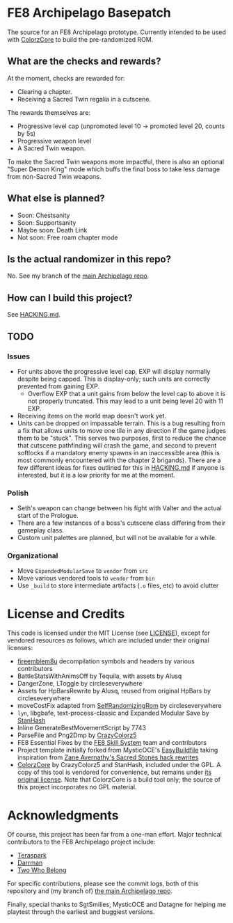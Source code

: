 # FE8 Archipelago Basepatch

The source for an FE8 Archipelago prototype. Currently intended to be used with
[ColorzCore](https://github.com/FireEmblemUniverse/ColorzCore)
to build the pre-randomized ROM.

## What are the checks and rewards?

At the moment, checks are rewarded for:

- Clearing a chapter.
- Receiving a Sacred Twin regalia in a cutscene.

The rewards themselves are:

- Progressive level cap (unpromoted level 10 -> promoted level 20, counts by 5s)
- Progressive weapon level
- A Sacred Twin weapon.

To make the Sacred Twin weapons more impactful, there is also an optional
"Super Demon King" mode which buffs the final boss to take less damage from
non-Sacred Twin weapons.

## What else is planned?

- Soon: Chestsanity
- Soon: Supportsanity
- Maybe soon: Death Link
- Not soon: Free roam chapter mode

## Is the actual randomizer in this repo?

No. See my branch of the [main Archipelago repo](https://github.com/CT075/Archipelago/tree/fe8/stable).

## How can I build this project?

See [HACKING.md](HACKING.md).

## TODO

### Issues

- For units above the progressive level cap, EXP will display normally despite
  being capped. This is display-only; such units are correctly prevented from
  gaining EXP.
    - Overflow EXP that a unit gains from below the level cap to above it is
      not properly truncated. This may lead to a unit being level 20 with 11
      EXP.
- Receiving items on the world map doesn't work yet.
- Units can be dropped on impassable terrain. This is a bug resulting from a
  fix that allows units to move one tile in any direction if the game judges
  them to be "stuck". This serves two purposes, first to reduce the chance that
  cutscene pathfinding will crash the game, and second to prevent softlocks if
  a mandatory enemy spawns in an inaccessible area (this is most commonly
  encountered with the chapter 2 brigands). There are a few different ideas for
  fixes outlined for this in [HACKING.md](HACKING.md) if anyone is interested,
  but it is a low priority for me at the moment.

### Polish

- Seth's weapon can change between his fight with Valter and the actual start
  of the Prologue.
- There are a few instances of a boss's cutscene class differing from their
  gameplay class.
- Custom unit palettes are planned, but will not be available for a while.

### Organizational

- Move `ExpandedModularSave` to `vendor` from `src`
- Move various vendored tools to `vendor` from `bin`
- Use `_build` to store intermediate artifacts (`.o` files, etc) to avoid clutter

# License and Credits

This code is licensed under the MIT License (see [LICENSE](LICENSE)), except
for vendored resources as follows, which are included under their original
licenses:

- [fireemblem8u](https://github.com/FireEmblemUniverse/fireemblem8u)
  decompilation symbols and headers by various contributors
- BattleStatsWithAnimsOff by Tequila, with assets by Alusq
- DangerZone, LToggle by circleseverywhere
- Assets for HpBarsRewrite by Alusq, reused from original HpBars by circleseverywhere
- moveCostFix adapted from [SelfRandomizingRom](https://github.com/FireEmblemUniverse/SelfRandomizingRom-fe8) by circleseverywhere
- `lyn`, libgbafe, text-process-classic and Expanded Modular Save by [StanHash](https://github.com/StanHash/)
- Inline GenerateBestMovementScript by 7743
- ParseFile and Png2Dmp by [CrazyColorz5](https://github.com/Crazycolorz5)
- FE8 Essential Fixes by the [FE8 Skill System](https://github.com/FireEmblemUniverse/SkillSystem_FE8/) team and contributors
- Project template initially forked from MysticOCE's
  [EasyBuildfile](https://github.com/MysticOCE/EasyBuildfile) taking
  inspiration from [Zane Avernathy's Sacred Stones hack rewrites](https://github.com/ZaneAvernathy/Rewrite)
- [ColorzCore](https://github.com/FireEmblemUniverse/ColorzCore/tree) by
  CrazyColorz5 and StanHash, included under the GPL. A copy of this tool is
  vendored for convenience, but remains under [its original license](bin/ColorzCore/LICENSE).
  Note that ColorzCore is a build tool only; the source of this project
  incorporates no GPL material.

# Acknowledgments

Of course, this project has been far from a one-man effort. Major technical
contributors to the FE8 Archipelago project include:

- [Teraspark](https://github.com/Teraspark/)
- [Darrman](https://feuniverse.us/u/darrman/)
- [Two Who Belong](https://linktr.ee/ttlaitw)

For specific contributions, please see the commit logs, both of this repository
and (my branch of) [the main Archipelago repo](https://github.com/CT075/Archipelago/tree/fe8/stable).

Finally, special thanks to SgtSmilies, MysticOCE and Datagne for helping me
playtest through the earliest and buggiest versions.
